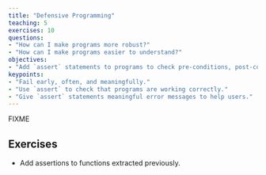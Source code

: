 ```yaml
---
title: "Defensive Programming"
teaching: 5
exercises: 10
questions:
- "How can I make programs more robust?"
- "How can I make programs easier to understand?"
objectives:
- "Add `assert` statements to programs to check pre-conditions, post-conditions, and invariants."
keypoints:
- "Fail early, often, and meaningfully."
- "Use `assert` to check that programs are working correctly."
- "Give `assert` statements meaningful error messages to help users."
---
```

FIXME

## Exercises

*   Add assertions to functions extracted previously.
